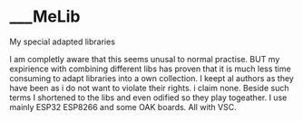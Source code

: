 # ___MeLib
 My special adapted libraries

 I am completly aware that this seems unusal to normal practise. BUT my expirience with combining different libs has proven that it is much less time consuming to adapt libraries into a own collection.
 I keept al authors as they have been as i do not want to violate their rights. i claim none.
 Beside such terms I shortened to the libs and even odified so they play togeather.
 I use mainly ESP32 ESP8266 and some OAK boards. All with VSC.
 

